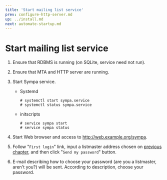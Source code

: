 ```yaml
---
title: 'Start mailing list service'
prev: configure-http-server.md
up: ../install.md
next: automate-startup.md
---
```


Start mailing list service
==========================

1. Ensure that RDBMS is running (on SQLite, service need not run).

2. Ensure that MTA and HTTP server are running.

3. Start Sympa service.

   * Systemd
     ```
     # systemctl start sympa.service
     # systemctl status sympa.service
     ```

   * initscripts
     ```
     # service sympa start
     # service sympa status
     ```

4. Start Web browser and access to <http://web.example.org/sympa>.

5. Follow "``First login``" link, input a listmaster address chosen on
   [previous chapter](generate-initial-configuration.md), and then click
   "``Send my password``" button.

6. E-mail describing how to choose your password (are you a listmaster,
   aren't you?) will be sent.  According to description, choose your
   password.

